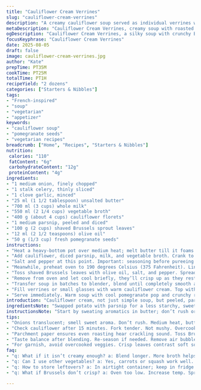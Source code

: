 ```yaml
---
title: "Cauliflower Cream Verrines"
slug: "cauliflower-cream-verrines"
description: "A creamy cauliflower soup served as individual verrines with a roasted Brussels sprout garnish and fresh seeds. Uses subtle swaps like parsnip and vegetable broth instead of potato and chicken stock. Roasting sprouts adds a crisp, caramelized texture balancing the silken soup. The recipe highlights essential cooking cues to catch doneness by sight and touch. A few twists on ingredients and steps introduce new aromas and texture layers without overcomplicating the process. Efficient, straightforward, and adaptable for gluten and egg-free diets."
metaDescription: "Cauliflower Cream Verrines, creamy soup with roasted Brussels sprout garnish, fresh pomegranate seeds. Simple yet sophisticated flavors shine."
ogDescription: "Cauliflower Cream Verrines, a silky soup with crunchy Brussels and pomegranate. Elevate your meal with vibrant ingredients and textures."
focusKeyphrase: "Cauliflower Cream Verrines"
date: 2025-08-05
draft: false
image: cauliflower-cream-verrines.jpg
author: "Kate"
prepTime: PT35M
cookTime: PT25M
totalTime: PT1H
recipeYield: "2 dozens"
categories: ["Starters & Nibbles"]
tags:
- "French-inspired"
- "soup"
- "vegetarian"
- "appetizer"
keywords:
- "cauliflower soup"
- "pomegranate seeds"
- "vegetarian recipes"
breadcrumb: ["Home", "Recipes", "Starters & Nibbles"]
nutrition: 
 calories: "110"
 fatContent: "6g"
 carbohydrateContent: "12g"
 proteinContent: "4g"
ingredients:
- "1 medium onion, finely chopped"
- "1 stalk celery, thinly sliced"
- "1 clove garlic, minced"
- "25 ml (1 1/2 tablespoon) unsalted butter"
- "700 ml (3 cups) whole milk"
- "550 ml (2 1/4 cups) vegetable broth"
- "400 g (about 4 cups) cauliflower florets"
- "1 medium parsnip, peeled and diced"
- "100 g (2 cups) shaved Brussels sprout leaves"
- "12 ml (2 1/2 teaspoons) olive oil"
- "50 g (1/3 cup) fresh pomegranate seeds"
instructions:
- "Heat a heavy-bottom pot over medium heat; melt butter till it foams but don’t brown. Throw in onion, celery, garlic. Stir until softened and translucent; smell the sweet softened onion aroma, no browning yet."
- "Add cauliflower, diced parsnip, milk, and vegetable broth. Crank to boil. Once bubbling vigorously, reduce to a simmer. Let it cook until cauliflower feels easy to pierce with a fork, about 20 minutes, but check early; it should yield easily with gentle pressure, not mushy."
- "Salt and pepper at this point. Important: seasoning before pureeing distributes flavors evenly. Use kosher salt if possible for even seasoning."
- "Meanwhile, preheat oven to 190 degrees Celsius (375 Fahrenheit). Line baking sheet with parchment paper."
- "Toss shaved Brussels leaves with olive oil, salt, and pepper. Spread evenly. Roast for 10 minutes, turning once halfway, until edges curl and brown spots develop. Crisp and slightly bitter contrast."
- "Remove from oven and let cool briefly, they’ll crisp up as they rest. Save any crisp leaves separately."
- "Transfer soup in batches to blender, blend until completely smooth and velvety. Return to pot on low heat. Taste for balance; add more salt or pepper as needed. Should coat back of a spoon thickly."
- "Fill verrines or small glasses with warm cauliflower cream. Top with roasted Brussels leaves and sprinkle pomegranate seeds over. Add a very light drizzle of olive oil on top to add depth."
- "Serve immediately. Warm soup with cool pomegranate pop and crunchy roast in one bite. If soup cools too much, briefly warm but do not boil again – it breaks emulsions and dulls flavor."
introduction: "Cauliflower cream, not just simple soup, but peeled, par-cooked, and emulsified. The goal is silkiness without heaviness, so keep an eye on texture, don’t let it turn gluey. Parsnip instead of potato here adds subtle sweetness and a touch less starch. Vegetables simmered in milk and broth give body, not just water. The onion and celery base lays the foundation, not much work but essential. While the soup simmers, Brussels sprouts are roasted to bring bitterness and crunch—necessary counterpoint to a creamy, soft soup. Pomegranate seeds offer bursts of freshness and acidity, cutting through richness. The key — keep components separate till plating and watch roasting closely. You want their skin crisp, edges browned, not burned. If you skip roasting and use raw sprouts, the dish falls flat."
ingredientsNote: "Swapped potato with parsnip for a less starchy, sweeter undertone that doesn't weigh down the soup. Chicken broth replaced by vegetable broth to keep it vegetarian-friendly but still flavorful; well-made vegetable broth can add complexity, though store-bought is fine in a pinch. Butter remains for richness, but reduced slightly to allow the olive oil in garnish a chance to shine without overwhelming. Onion and celery form the basic mirepoix for foundational aromatics. For garnish, shaved raw Brussels leaves roast quickly and evenly—avoid whole sprouts which take longer to cook through and won't crisp as well. Pomegranate seeds are a simple, brilliant hack for acidity and texture contrast; fresh or frozen both work but fresh pops best. Olive oil drizzle finalizes with silkiness and slight fruitiness, choose a decent quality one. If no parsnip, use a small peeled carrot or stick to potato but reduce amount slightly to prevent heaviness."
instructionsNote: "Start by sweating aromatics in butter; don’t rush or brown prematurely. Softness indicated by onions turning translucent and celery giving a mild crunch fade; smells develop here. Adding all liquids with vegetables and bringing to full boil is to fully integrate flavors quickly, then reduce for gentle cooking. Check vegetable tenderness by piercing cauliflower to avoid overcooking which can turn puree gluey and dull flavors. Seasoning before blending ensures salt evenly distributed; adjusting after blending too often results in uneven seasoning pockets. Blender in batches avoids overheating and uneven blending. Return to pot on lowest heat; keep stirring gently to maintain temperature without breaking emulsion. Brussels leaves roast at high but not max heat to caramelize sugars, feel edges curling and hear light crackle for doneness, roughly 10 minutes. Toss once halfway to prevent burning spots; don’t overcrowd pan or sprout leaves steam then lose crispness. Assembly last second prevents sogginess. Serve warm, not hot, so garnishes retain textures. If soup cools, reheat gently with frequent stirring, do not boil again or texture collapses. Use wide-mouthed glasses or verrines for easy tasting and elegant layering."
tips:
- "Onions translucent; smell sweet aroma. Don’t rush. Medium heat, butter foams. No browning; keep it gentle. Diced parsnip adds sweetness instead of potato. Subtle touch."
- "Check cauliflower after 15 minutes. Fork tender. Not mushy. Overcooked puree turns gluey. You want velvety, coating spoon. Stir before seasoning. Distribute flavors evenly."
- "Parchment paper ensures even roasting hear crackling sound. Toss Brussels; salt, pepper coat evenly. Crispy edges; no burning. Flip halfway; don’t overcrowd. Space keeps them crisp."
- "Taste balance after blending. Re-season if needed. Remove air bubbles for velvety texture. Check with spoon. Too thick? Add warm broth to adjust creaminess."
- "For garnish, avoid overcooked veggies. Crisp leaves contrast soft soup. Pomegranate bursts freshness. Drizzle olive oil before serving; rich promotes silky mouthfeel."
faq:
- "q: What if it isn’t creamy enough? a: Blend longer. More broth helps. Mix textures right. Adjust seasoning as needed during blending."
- "q: Can I use other vegetables? a: Yes, carrots or squash work well. Adjust cooking times. Keep an eye on tenderness for those too."
- "q: How to store leftovers? a: In airtight container; keep in fridge. Reheat gently. Don’t boil again. Watch texture; too much heat ruins it."
- "q: What if Brussels don’t crisp? a: Oven too low. Increase temp. Spread evenly on pan. Too crowded? Steam forms. Give them space to breathe."

---
```

